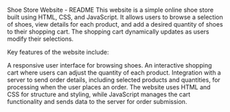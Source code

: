 Shoe Store Website - README
This website is a simple online shoe store built using HTML, CSS, and JavaScript. It allows users to browse a selection of shoes, view details for each product, and add a desired quantity of shoes to their shopping cart. The shopping cart dynamically updates as users modify their selections.

Key features of the website include:

A responsive user interface for browsing shoes.
An interactive shopping cart where users can adjust the quantity of each product.
Integration with a server to send order details, including selected products and quantities, for processing when the user places an order.
The website uses HTML and CSS for structure and styling, while JavaScript manages the cart functionality and sends data to the server for order submission.
